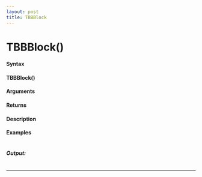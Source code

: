 ```yaml
---
layout: post
title: TBBBlock
---
```


# TBBBlock()


#### Syntax

#### TBBBlock()

#### Arguments

#### Returns

#### Description

#### Examples

```

```

##### Output:

```

```

---